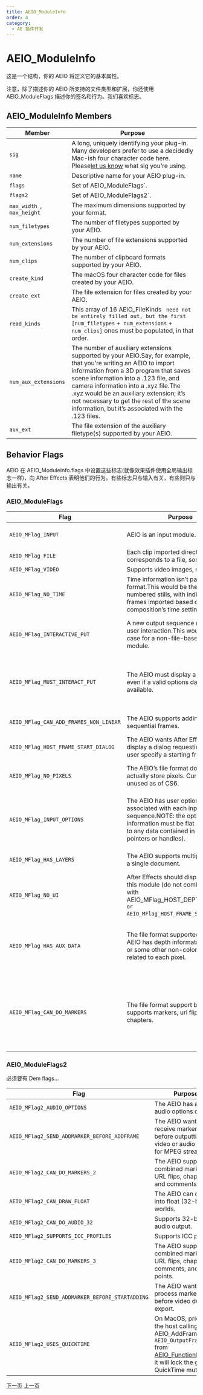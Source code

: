 ```yaml
---
title: AEIO_ModuleInfo
order: 4
category:
  - AE 插件开发
---
```


# AEIO_ModuleInfo

这是一个结构，你的 AEIO 将定义它的基本属性。

注意，除了描述你的 AEIO 所支持的文件类型和扩展，你还使用 AEIO_ModuleFlags 描述你的签名和行为。我们喜欢标志。

## AEIO_ModuleInfo Members

| **Member**                 | **Purpose**                                                                                                                                                                                                                                                                                                                                                                            |
| -------------------------- | -------------------------------------------------------------------------------------------------------------------------------------------------------------------------------------------------------------------------------------------------------------------------------------------------------------------------------------------------------------------------------------- |
| `sig`                      | A long, uniquely identifying your plug-in. Many developers prefer to use a decidedly Mac-ish four character code here. Please[let us know](mailto:zlam%40adobe.com) what sig you’re using.                                                                                                                                                                                             |
| `name`                     | Descriptive name for your AEIO plug-in.                                                                                                                                                                                                                                                                                                                                                |
| `flags`                    | Set of AEIO_ModuleFlags`.                                                                                                                                                                                                                                                                                                                                                              |
| `flags2`                   | Set of AEIO_ModuleFlags2`.                                                                                                                                                                                                                                                                                                                                                             |
| `max_width `, `max_height` | The maximum dimensions supported by your format.                                                                                                                                                                                                                                                                                                                                       |
| `num_filetypes`            | The number of filetypes supported by your AEIO.                                                                                                                                                                                                                                                                                                                                        |
| `num_extensions`           | The number of file extensions supported by your AEIO.                                                                                                                                                                                                                                                                                                                                  |
| `num_clips`                | The number of clipboard formats supported by your AEIO.                                                                                                                                                                                                                                                                                                                                |
| `create_kind`              | The macOS four character code for files created by your AEIO.                                                                                                                                                                                                                                                                                                                          |
| `create_ext`               | The file extension for files created by your AEIO.                                                                                                                                                                                                                                                                                                                                     |
| `read_kinds`               | This array of 16 AEIO_FileKinds ` need not be entirely filled out, but the first [num_filetypes` +` num_extensions` +` num_clips]` ones must be populated, in that order.                                                                                                                                                                                                              |
| `num_aux_extensions`       | The number of auxiliary extensions supported by your AEIO.Say, for example, that you’re writing an AEIO to import information from a 3D program that saves scene information into a .123 file, and camera information into a .xyz file.The .xyz would be an auxiliary extension; it’s not necessary to get the rest of the scene information, but it’s associated with the .123 files. |
| `aux_ext`                  | The file extension of the auxiliary filetype(s) supported by your AEIO.                                                                                                                                                                                                                                                                                                                |

## Behavior Flags

AEIO 在 AEIO_ModuleInfo.flags 中设置这些标志(就像效果插件使用全局输出标志一样)，向 After Effects 表明他们的行为。有些标志只与输入有关，有些则只与输出有关。

### AEIO_ModuleFlags

| **Flag**                                | **Purpose**                                                                                                                                                                     | **I or O?** |     |                                   |                                                                                                                                                           |         |     |                       |                                                                                |     |
| --------------------------------------- | ------------------------------------------------------------------------------------------------------------------------------------------------------------------------------- | ----------- | --- | --------------------------------- | --------------------------------------------------------------------------------------------------------------------------------------------------------- | ------- | --- | --------------------- | ------------------------------------------------------------------------------ | --- |
| `AEIO_MFlag_INPUT `                     | AEIO is an input module.                                                                                                                                                        | Input!      |     | AEIO_MFlag_OUTPUT`                | AEIO is an output module (one plug-in can be both).                                                                                                       | Output! |     |                       |                                                                                |     |
| `AEIO_MFlag_FILE `                      | Each clip imported directly corresponds to a file, somewhere.                                                                                                                   | Both        |     | AEIO_MFlag_STILL`                 | Supports still images, not video.                                                                                                                         | Output  |     |                       |                                                                                |     |
| `AEIO_MFlag_VIDEO `                     | Supports video images, not stills.                                                                                                                                              | Output      |     | AEIO_MFlag_AUDIO`                 | Supports audio.                                                                                                                                           | Output  |     |                       |                                                                                |     |
| `AEIO_MFlag_NO_TIME `                   | Time information isn’t part of the file format.This would be the case with numbered stills, with individual frames imported based on the composition’s time settings.           | Input       |     | AEIO_MFlag_INTERACTIVE_GET`       | A new input sequence necessitates user interaction.This would be the case for a non-file-based input module.                                              | Input   |     |                       |                                                                                |     |
| `AEIO_MFlag_INTERACTIVE_PUT `           | A new output sequence necessitates user interaction.This would be the case for a non-file-based output module.                                                                  | Output      |     | AEIO_MFlag_CANT_CLIP`             | The AEIO’s drawing functions cannot accept dimensions smaller than the requested dimensions.                                                              | Input   |     |                       |                                                                                |     |
| `AEIO_MFlag_MUST_INTERACT_PUT `         | The AEIO must display a dialog box, even if a valid options data handle is available.                                                                                           | Output      |     | AEIO_MFlag_CANT_SOUND_INTERLEAVE` | The AEIO requires that all video data be processed, then sound data (instead of interleaving the processing the video and audio).                         | Output  |     |                       |                                                                                |     |
| `AEIO_MFlag_CAN_ADD_FRAMES_NON_LINEAR ` | The AEIO supports adding non-sequential frames.                                                                                                                                 | Output      |     | AEIO_MFlag_HOST_DEPTH_DIALOG`     | The AEIO wants After Effects to display a bit-depth selection dialog.                                                                                     | Input   |     |                       |                                                                                |     |
| `AEIO_MFlag_HOST_FRAME_START_DIALOG `   | The AEIO wants After Effects to display a dialog requesting that the user specify a starting frame.                                                                             | Input       |     | AEIO_MFlag_NO_OPTIONS`            | The AEIO does not accept output options.                                                                                                                  | Output  |     |                       |                                                                                |     |
| `AEIO_MFlag_NO_PIXELS `                 | The AEIO’s file format doesn’t actually store pixels. Currently unused as of CS6.                                                                                               | (unused)    |     | AEIO_MFlag_SEQUENCE_OPTIONS_OK`   | The AEIO will adopt the sequence options of its parent if a folder is selected.                                                                           | Input   |     |                       |                                                                                |     |
| `AEIO_MFlag_INPUT_OPTIONS `             | The AEIO has user options associated with each input sequence.NOTE: the options information must be flat (not referring to any data contained in external pointers or handles). | Input       |     | AEIO_MFlag_HSF_AWARE`             | The AEIO will provide horizontal scaling factor (pixel aspect ratio) information for each new sequence.This prevents After Effects from guessing.         | Input   |     |                       |                                                                                |     |
| `AEIO_MFlag_HAS_LAYERS `                | The AEIO supports multiple layers in a single document.                                                                                                                         | Input       |     | AEIO_MFlag_SCRAP`                 | The AEIO has a clipboard parsing component.                                                                                                               | Input   |     |                       |                                                                                |     |
| `AEIO_MFlag_NO_UI `                     | After Effects should display no UI for this module (do not combine this flag with AEIO_MFlag_HOST_DEPTH_DIALOG `or AEIO_MFlag_HOST_FRAME_START_DIALOG`)                         | Input       |     | AEIO_MFlag_SEQ_OPTIONS_DLG`       | The AEIO has sequence options accessible from the More Options button in the Interpret Footage dialog.                                                    | Input   |     |                       |                                                                                |     |
| `AEIO_MFlag_HAS_AUX_DATA `              | The file format supported by the AEIO has depth information, normals, or some other non-color information related to each pixel.                                                | Input       |     | AEIO_MFlag_HAS_META_DATA`         | The file format supported by the AEIO supports user-definable metadata.If this flag is set, the embed pop-up in the output module dialog will be enabled. | Output  |     |                       |                                                                                |     |
| `AEIO_MFlag_CAN_DO_MARKERS `            | The file format support by the AEIO supports markers, url flips, and/or chapters.                                                                                               | Output      |     | AEIO_MFlag_CAN_DRAW_DEEP`         | The AEIO can draw into 16bpc (“deep”)PF_EffectWorlds `.                                                                                                   | Input   |     | AEIO_MFlag_RESERVED4` | Special super-secret flag. Doesn’t do anything…or does it?(_No, it doesn’t._ ) | ??? |

### AEIO_ModuleFlags2

必须要有 Dem flags...

| **Flag**                                        | **Purpose**                                                                                                                                                                                                                                                                          | **I or O?** |
| ----------------------------------------------- | ------------------------------------------------------------------------------------------------------------------------------------------------------------------------------------------------------------------------------------------------------------------------------------ | ----------- |
| `AEIO_MFlag2_AUDIO_OPTIONS`                     | The AEIO has an audio options dialog.                                                                                                                                                                                                                                                | Output      |
| `AEIO_MFlag2_SEND_ADDMARKER_BEFORE_ADDFRAME`    | The AEIO wants to receive marker data before outputting video or audio (useful for MPEG streams).                                                                                                                                                                                    | Output      |
| `AEIO_MFlag2_CAN_DO_MARKERS_2`                  | The AEIO supports combined markers; URL flips, chapters, and comments.                                                                                                                                                                                                               | Output      |
| `AEIO_MFlag2_CAN_DRAW_FLOAT`                    | The AEIO can draw into float (32-bpc) worlds.                                                                                                                                                                                                                                        | Input       |
| `AEIO_MFlag2_CAN_DO_AUDIO_32`                   | Supports 32-bit audio output.                                                                                                                                                                                                                                                        | Output      |
| `AEIO_MFlag2_SUPPORTS_ICC_PROFILES`             | Supports ICC profiles.                                                                                                                                                                                                                                                               | Both        |
| `AEIO_MFlag2_CAN_DO_MARKERS_3`                  | The AEIO supports combined markers; URL flips, chapters, comments, and cue points.                                                                                                                                                                                                   | Output      |
| `AEIO_MFlag2_SEND_ADDMARKER_BEFORE_STARTADDING` | The AEIO wants to process markers before video during export.                                                                                                                                                                                                                        | Output      |
| `AEIO_MFlag2_USES_QUICKTIME`                    | On MacOS, prior to the host calling AEIO_AddFrame ` or AEIO_OutputFrame` from [AEIO_FunctionBlock4](https://ae-plugins.docsforadobe.dev/aeios/new-kids-on-the-function-block.html#aeios-new-kids-on-the-function-block-aeio-functionblock), it will lock the global QuickTime mutex. | Output      |

[下一页](https://ae-plugins.docsforadobe.dev/aeios/new-kids-on-the-function-block.html "New Kids On The Function Block") [ 上一页](https://ae-plugins.docsforadobe.dev/aeios/calling-sequence.html "Calling Sequence")
